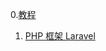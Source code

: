 0.[教程](https://laravel-china.github.io/php-the-right-way/)

1. [PHP 框架 Laravel](https://laracasts.com/)


